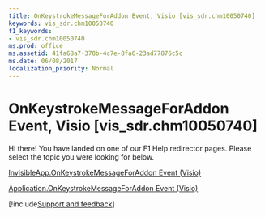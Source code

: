 ```yaml
---
title: OnKeystrokeMessageForAddon Event, Visio [vis_sdr.chm10050740]
keywords: vis_sdr.chm10050740
f1_keywords:
- vis_sdr.chm10050740
ms.prod: office
ms.assetid: 41fa68a7-370b-4c7e-8fa6-23ad77876c5c
ms.date: 06/08/2017
localization_priority: Normal
---
```



# OnKeystrokeMessageForAddon Event, Visio [vis_sdr.chm10050740]

Hi there! You have landed on one of our F1 Help redirector pages. Please select the topic you were looking for below.

[InvisibleApp.OnKeystrokeMessageForAddon Event (Visio)](http://msdn.microsoft.com/library/78dd9b07-21bf-41a9-a2da-0831b5f713c1%28Office.15%29.aspx)

[Application.OnKeystrokeMessageForAddon Event (Visio)](http://msdn.microsoft.com/library/0b3fcabc-217f-fa68-d139-455286b3a34f%28Office.15%29.aspx)

[!include[Support and feedback](~/includes/feedback-boilerplate.md)]